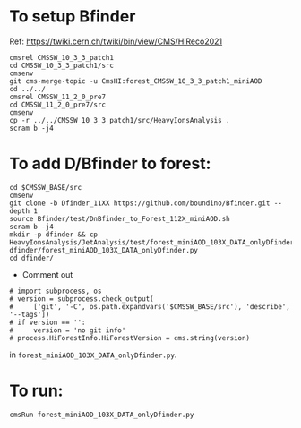 To setup Bfinder
=====

Ref: https://twiki.cern.ch/twiki/bin/view/CMS/HiReco2021

```
cmsrel CMSSW_10_3_3_patch1
cd CMSSW_10_3_3_patch1/src
cmsenv
git cms-merge-topic -u CmsHI:forest_CMSSW_10_3_3_patch1_miniAOD
cd ../../
cmsrel CMSSW_11_2_0_pre7
cd CMSSW_11_2_0_pre7/src
cmsenv
cp -r ../../CMSSW_10_3_3_patch1/src/HeavyIonsAnalysis .
scram b -j4
```

To add D/Bfinder to forest:
=====

```
cd $CMSSW_BASE/src
cmsenv
git clone -b Dfinder_11XX https://github.com/boundino/Bfinder.git --depth 1
source Bfinder/test/DnBfinder_to_Forest_112X_miniAOD.sh
scram b -j4
mkdir -p dfinder && cp HeavyIonsAnalysis/JetAnalysis/test/forest_miniAOD_103X_DATA_onlyDfinder.py dfinder/forest_miniAOD_103X_DATA_onlyDfinder.py
cd dfinder/
```
* Comment out 
```
# import subprocess, os
# version = subprocess.check_output(
#     ['git', '-C', os.path.expandvars('$CMSSW_BASE/src'), 'describe', '--tags'])
# if version == '':
#     version = 'no git info'
# process.HiForestInfo.HiForestVersion = cms.string(version)
```
in `forest_miniAOD_103X_DATA_onlyDfinder.py`.

To run:
=====

```
cmsRun forest_miniAOD_103X_DATA_onlyDfinder.py
```
